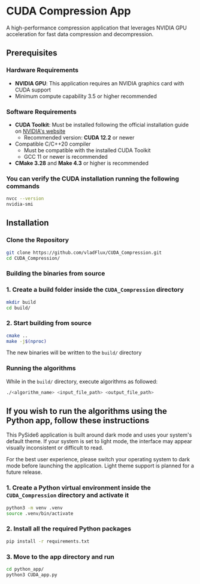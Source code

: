 # CUDA Compression App

A high-performance compression application that leverages NVIDIA GPU acceleration for fast data compression and 
decompression.

## Prerequisites

### Hardware Requirements
- **NVIDIA GPU**: This application requires an NVIDIA graphics card with CUDA support
- Minimum compute capability 3.5 or higher recommended

### Software Requirements
- **CUDA Toolkit**: Must be installed following the official installation guide on [NVIDIA's website](https://developer.nvidia.com/cuda-downloads)
  - Recommended version: **CUDA 12.2** or newer
- Compatible C/C++20 compiler
  - Must be compatible with the installed CUDA Toolkit
  - GCC 11 or newer is recommended
- **CMake 3.28** and **Make 4.3** or higher is recommended

### You can verify the CUDA installation running the following commands
```bash
nvcc --version
nvidia-smi
```

## Installation

### Clone the Repository
```bash
git clone https://github.com/vladFlux/CUDA_Compression.git
cd CUDA_Compression/
```

### Building the binaries from source

### 1. Create a build folder inside the ``CUDA_Compression`` directory
```bash
mkdir build
cd build/
```

### 2. Start building from source
```bash
cmake ..
make -j$(nproc)
```

The new binaries will be written to the ``build/`` directory

### Running the algorithms

While in the ``build/`` directory, execute algorithms as followed:

```bash
./<algorithm_name> <input_file_path> <output_file_path>
```

## If you wish to run the algorithms using the Python app, follow these instructions

This PySide6 application is built around dark mode and uses your system's default theme. If your system is set to 
light mode, the interface may appear visually inconsistent or difficult to read.

For the best user experience, please switch your operating system to dark mode before launching the application.
Light theme support is planned for a future release.


### 1. Create a Python virtual environment inside the ``CUDA_Compression`` directory and activate it
```bash
python3 -m venv .venv
source .venv/bin/activate
```

### 2. Install all the required Python packages
```bash
pip install -r requirements.txt 
```

### 3. Move to the app directory and run
```bash
cd python_app/
python3 CUDA_app.py
```
